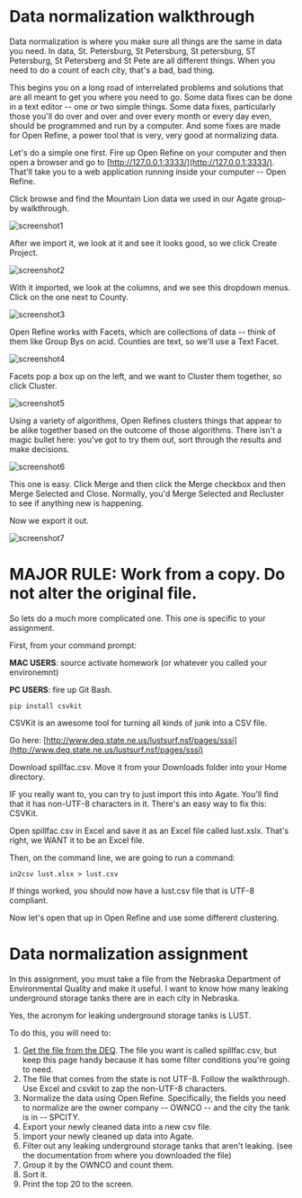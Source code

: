 # Data normalization walkthrough

Data normalization is where you make sure all things are the same in data you need. In data, St. Petersburg, St Petersburg, St petersburg, ST Petersburg, St Petersberg and St Pete are all different things. When you need to do a count of each city, that's a bad, bad thing. 

This begins you on a long road of interrelated problems and solutions that are all meant to get you where you need to go. Some data fixes can be done in a text editor -- one or two simple things. Some data fixes, particularly those you'll do over and over and over every month or every day even, should be programmed and run by a computer. And some fixes are made for Open Refine, a power tool that is very, very good at normalizing data.

Let's do a simple one first. Fire up Open Refine on your computer and then open a browser and go to [http://127.0.0.1:3333/](http://127.0.0.1:3333/). That'll take you to a web application running inside your computer -- Open Refine. 

Click browse and find the Mountain Lion data we used in our Agate group-by walkthrough. 

![screenshot1](1.png "Screenshot1")

After we import it, we look at it and see it looks good, so we click Create Project.

![screenshot2](2.png "Screenshot2")

With it imported, we look at the columns, and we see this dropdown menus. Click on the one next to County.

![screenshot3](3.png "Screenshot3")

Open Refine works with Facets, which are collections of data -- think of them like Group Bys on acid. Counties are text, so we'll use a Text Facet.

![screenshot4](4.png "Screenshot4")

Facets pop a box up on the left, and we want to Cluster them together, so click Cluster.

![screenshot5](5.png "Screenshot5")

Using a variety of algorithms, Open Refines clusters things that appear to be alike together based on the outcome of those algorithms. There isn't a magic bullet here: you've got to try them out, sort through the results and make decisions.

![screenshot6](6.png "Screenshot6")

This one is easy. Click Merge and then click the Merge checkbox and then Merge Selected and Close. Normally, you'd Merge Selected and Recluster to see if anything new is happening. 

Now we export it out.  

![screenshot7](7.png "Screenshot7")

# MAJOR RULE: Work from a copy. Do not alter the original file.

So lets do a much more complicated one. This one is specific to your assignment. 

First, from your command prompt:

**MAC USERS**: source activate homework (or whatever you called your environemnt)

**PC USERS**: fire up Git Bash.

`pip install csvkit`

CSVKit is an awesome tool for turning all kinds of junk into a CSV file. 

Go here: [http://www.deq.state.ne.us/lustsurf.nsf/pages/sssi](http://www.deq.state.ne.us/lustsurf.nsf/pages/sssi)

Download spillfac.csv. Move it from your Downloads folder into your Home directory. 

IF you really want to, you can try to just import this into Agate. You'll find that it has non-UTF-8 characters in it. There's an easy way to fix this: CSVKit.

Open spillfac.csv in Excel and save it as an Excel file called lust.xslx. That's right, we WANT it to be an Excel file. 

Then, on the command line, we are going to run a command:

`in2csv lust.xlsx > lust.csv`

If things worked, you should now have a lust.csv file that is UTF-8 compliant. 

Now let's open that up in Open Refine and use some different clustering. 

# Data normalization assignment
In this assignment, you must take a file from the Nebraska Department of Environmental Quality and make it useful. I want to know how many leaking underground storage tanks there are in each city in Nebraska. 

Yes, the acronym for leaking underground storage tanks is LUST.

To do this, you will need to: 

1. [Get the file from the DEQ](http://www.deq.state.ne.us/lustsurf.nsf/pages/sssi). The file you want is called spillfac.csv, but keep this page handy because it has some filter conditions you're going to need.
2. The file that comes from the state is not UTF-8. Follow the walkthrough. Use Excel and csvkit to zap the non-UTF-8 characters.
3. Normalize the data using Open Refine. Specifically, the fields you need to normalize are the owner company -- OWNCO -- and the city the tank is in -- SPCITY.
4. Export your newly cleaned data into a new csv file.
5. Import your newly cleaned up data into Agate.
6. Filter out any leaking underground storage tanks that aren't leaking. (see the documentation from where you downloaded the file)
5. Group it by the OWNCO and count them. 
6. Sort it.
7. Print the top 20 to the screen.

